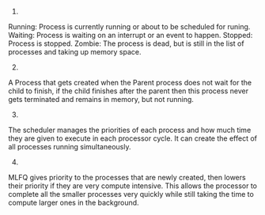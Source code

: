 1. 
Running: Process is currently running or about to be scheduled for runing.
Waiting: Process is waiting on an interrupt or an event to happen.
Stopped: Process is stopped.
Zombie: The process is dead, but is still in the list of processes and taking up memory space.

2.
A Process that gets created when the Parent process does not wait for the child to finish, if the child finishes after the parent then this process never gets terminated and remains in memory, but not running.

3.
The scheduler manages the priorities of each process and how much time they are given to execute in each processor cycle. It can create the effect of all processes running simultaneously.

4. 
MLFQ gives priority to the processes that are newly created, then lowers their priority if they are very compute intensive. This allows the processor to complete all the smaller processes very quickly while still taking the time to compute larger ones in the background.
